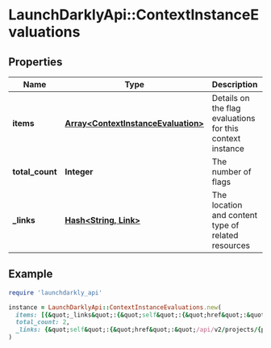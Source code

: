 # LaunchDarklyApi::ContextInstanceEvaluations

## Properties

| Name | Type | Description | Notes |
| ---- | ---- | ----------- | ----- |
| **items** | [**Array&lt;ContextInstanceEvaluation&gt;**](ContextInstanceEvaluation.md) | Details on the flag evaluations for this context instance |  |
| **total_count** | **Integer** | The number of flags | [optional] |
| **_links** | [**Hash&lt;String, Link&gt;**](Link.md) | The location and content type of related resources |  |

## Example

```ruby
require 'launchdarkly_api'

instance = LaunchDarklyApi::ContextInstanceEvaluations.new(
  items: [{&quot;_links&quot;:{&quot;self&quot;:{&quot;href&quot;:&quot;/api/v2/projects/{projectKey}/environments/{environmentKey}/flags/evaluate&quot;,&quot;type&quot;:&quot;application/json&quot;},&quot;site&quot;:{&quot;href&quot;:&quot;/my-project/my-environment/features/sort.order/targeting&quot;,&quot;type&quot;:&quot;text/html&quot;}},&quot;_value&quot;:true,&quot;key&quot;:&quot;sort.order&quot;,&quot;name&quot;:&quot;SortOrder&quot;,&quot;reason&quot;:{&quot;kind&quot;:&quot;FALLTHROUGH&quot;}},{&quot;_links&quot;:{&quot;self&quot;:{&quot;href&quot;:&quot;/api/v2/projects/{projectKey}/environments/{environmentKey}/flags/evaluate&quot;,&quot;type&quot;:&quot;application/json&quot;},&quot;site&quot;:{&quot;href&quot;:&quot;/my-project/my-environment/features/alternate.page/targeting&quot;,&quot;type&quot;:&quot;text/html&quot;}},&quot;_value&quot;:false,&quot;key&quot;:&quot;alternate.page&quot;,&quot;name&quot;:&quot;AlternatePage&quot;,&quot;reason&quot;:{&quot;kind&quot;:&quot;RULE_MATCH&quot;,&quot;ruleID&quot;:&quot;b2530cdf-14c6-4e16-b660-00239e08f19b&quot;,&quot;ruleIndex&quot;:1}}],
  total_count: 2,
  _links: {&quot;self&quot;:{&quot;href&quot;:&quot;/api/v2/projects/{projectKey}/environments/{environmentKey}/flags/evaluate&quot;,&quot;type&quot;:&quot;application/json&quot;}}
)
```

